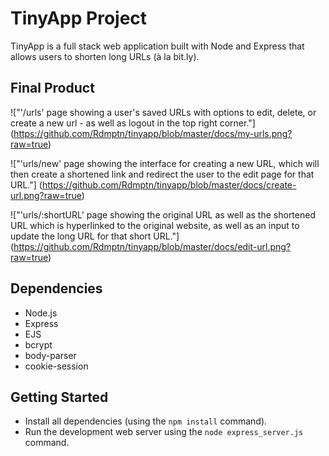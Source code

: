 # TinyApp Project

TinyApp is a full stack web application built with Node and Express that allows users to shorten long URLs (à la bit.ly).

## Final Product

!["'/urls' page showing a user's saved URLs with options to edit, delete, or create a new url - as well as logout in the top right corner."]
(https://github.com/Rdmptn/tinyapp/blob/master/docs/my-urls.png?raw=true)

!["'urls/new' page showing the interface for creating a new URL, which will then create a shortened link and redirect the user to the edit page for that URL."]
(https://github.com/Rdmptn/tinyapp/blob/master/docs/create-url.png?raw=true)

!["'urls/:shortURL' page showing the original URL as well as the shortened URL which is hyperlinked to the original website, as well as an input to update the long URL for that short URL."]
(https://github.com/Rdmptn/tinyapp/blob/master/docs/edit-url.png?raw=true)

## Dependencies

- Node.js
- Express
- EJS
- bcrypt
- body-parser
- cookie-session

## Getting Started

- Install all dependencies (using the `npm install` command).
- Run the development web server using the `node express_server.js` command.